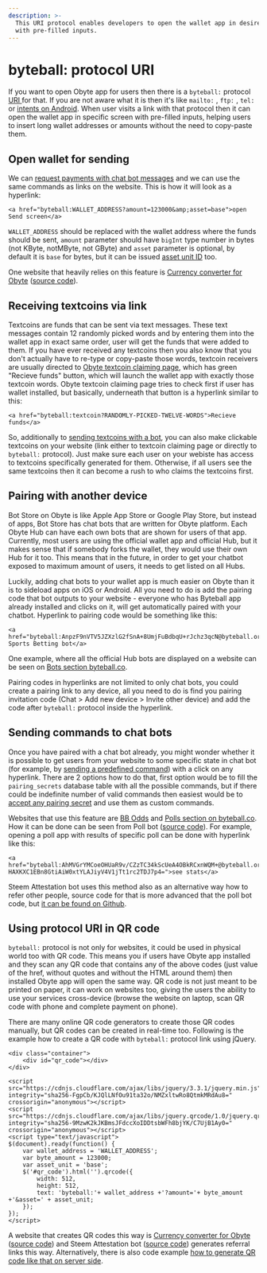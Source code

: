 ```yaml
---
description: >-
  This URI protocol enables developers to open the wallet app in desired screen
  with pre-filled inputs.
---
```


# byteball: protocol URI

If you want to open Obyte app for users then there is a `byteball:` protocol [URI ](https://en.wikipedia.org/wiki/Uniform_Resource_Identifier#Examples)for that. If you are not aware what it is then it's like `mailto:` , `ftp:` , `tel:` or [intents on Android](https://developer.android.com/reference/android/content/Intent). When user visits a link with that protocol then it can open the wallet app in specific screen with pre-filled inputs, helping users to insert long wallet addresses or amounts without the need to copy-paste them.

## Open wallet for sending

We can [request payments with chat bot messages](writing-chatbots-for-byteball/#requesting-payments) and we can use the same commands as links on the website. This is how it will look as a hyperlink:

```markup
<a href="byteball:WALLET_ADDRESS?amount=123000&amp;asset=base">open Send screen</a>
```

`WALLET_ADDRESS` should be replaced with the wallet address where the funds should be sent, `amount` parameter should have `bigInt` type number in bytes \(not KByte, notMByte, not GByte\) and `asset` parameter is optional, by default it is `base` for bytes, but it can be issued [asset unit ID](issuing-assets-on-byteball.md#asset-id) too.

One website that heavily relies on this feature is [Currency converter for Obyte](https://tarmo888.github.io/bb-convert/) \([source code](https://github.com/tarmo888/bb-convert)\).

## Receiving textcoins via link

Textcoins are funds that can be sent via text messages. These text messages contain 12 randomly picked words and by entering them into the wallet app in exact same order, user will get the funds that were added to them. If you have ever received any textcoins then you also know that you don't actually have to re-type or copy-paste those words, textcoin receivers are usually directed to [Obyte textcoin claiming page](https://byteball.org/#textcoin?test-test-test-test-test-test-test-test-test-test-test-test), which has green "Recieve funds" button, which will launch the wallet app with exactly those textcoin words. Obyte textcoin claiming page tries to check first if user has wallet installed, but basically, underneath that button is a hyperlink similar to this:

```markup
<a href="byteball:textcoin?RANDOMLY-PICKED-TWELVE-WORDS">Recieve funds</a>
```

So, additionally to [sending textcoins with a bot](sending-textcoins-with-bot.md), you can also make clickable textcoins on your website \(link either to textcoin claiming page or directly to `byteball:` protocol\). Just make sure each user on your webiste has access to textcoins specifically generated for them. Otherwise, if all users see the same textcoins then it can become a rush to who claims the textcoins first.

## Pairing with another device

Bot Store on Obyte is like Apple App Store or Google Play Store, but instead of apps, Bot Store has chat bots that are written for Obyte platform. Each Obyte Hub can have each own bots that are shown for users of that app. Currently, most users are using the official wallet app and official Hub, but it makes sense that if somebody forks the wallet, they would use their own Hub for it too. This means that in the future, in order to get your chatbot exposed to maximum amount of users, it needs to get listed on all Hubs.

Luckily, adding chat bots to your wallet app is much easier on Obyte than it is to sideload apps on iOS or Android. All you need to do is add the pairing code that bot outputs to your website - everyone who has Byteball app already installed and clicks on it, will get automatically paired with your chatbot. Hyperlink to pairing code would be something like this:

```markup
<a href="byteball:AnpzF9nVTV5JZXzlG2fSnA+8UmjFuBdbqU+rJchz3qcN@byteball.org/bb#0000">Add Sports Betting bot</a>
```

One example, where all the official Hub bots are displayed on a website can be seen on [Bots section byteball.co](https://byteball.co/bots).

Pairing codes in hyperlinks are not limited to only chat bots, you could create a pairing link to any device, all you need to do is find you pairing invitation code \(Chat &gt; Add new device &gt; Invite other device\) and add the code after `byteball:` protocol inside the hyperlink.

## Sending commands to chat bots

Once you have paired with a chat bot already, you might wonder whether it is possible to get users from your website to some specific state in chat bot \(for example, by [sending a predefined command](writing-chatbots-for-byteball/#predefined-chat-commands)\) with a click on any hyperlink. There are 2 options how to do that, first option would be to fill the `pairing_secrets` database table with all the possible commands, but if there could be indefinite number of valid commands then easiest would be to [accept any pairing secret](writing-chatbots-for-byteball/#accept-any-pairing-secret) and use them as custom commands.

Websites that use this feature are [BB Odds](https://bb-odds.herokuapp.com/) and [Polls section on byteball.co](https://byteball.co/polls). How it can be done can be seen from Poll bot \([source code](https://github.com/byteball/poll-bot/blob/master/poll-bot.js)\). For example, opening a poll app with results of specific poll can be done with hyperlink like this:

```markup
<a href="byteball:AhMVGrYMCoeOHUaR9v/CZzTC34kScUeA4OBkRCxnWQM+@byteball.org/bb#stats-HAXKXC1EBn8GtiAiW0xtYLAJiyV4V1jTt1rc2TDJ7p4=">see stats</a>
```

Steem Attestation bot uses this method also as an alternative way how to refer other people, source code for that is more advanced that the poll bot code, but [it can be found on Github](https://github.com/byteball/steem-attestation/blob/66e72d4062f7c1f5a8a057366023c5eaa6863bf4/attestation.js#L90).

## Using protocol URI in QR code

`byteball:` protocol is not only for websites, it could be used in physical world too with QR code. This means you if users have Obyte app installed and they scan any QR code that contains any of the above codes \(just value of the href, without quotes and without the HTML around them\) then installed Obyte app will open the same way. QR code is not just meant to be printed on paper, it can work on websites too, giving the users the ability to use your services cross-device \(browse the website on laptop, scan QR code with phone and complete payment on phone\).

There are many online QR code generators to create those QR codes manually, but QR codes can be created in real-time too. Following is the example how to create a QR code with `byteball:` protocol link using jQuery.

```markup
<div class="container">
	<div id="qr_code"></div>
</div>

<script src="https://cdnjs.cloudflare.com/ajax/libs/jquery/3.3.1/jquery.min.js" integrity="sha256-FgpCb/KJQlLNfOu91ta32o/NMZxltwRo8QtmkMRdAu8=" crossorigin="anonymous"></script>
<script src="https://cdnjs.cloudflare.com/ajax/libs/jquery.qrcode/1.0/jquery.qrcode.min.js" integrity="sha256-9MzwK2kJKBmsJFdccXoIDDtsbWFh8bjYK/C7UjB1Ay0=" crossorigin="anonymous"></script>
<script type="text/javascript">
$(document).ready(function() {
	var wallet_address = 'WALLET_ADDRESS';
	var byte_amount = 123000;
	var asset_unit = 'base';
	$('#qr_code').html('').qrcode({
		width: 512,
		height: 512,
		text: 'byteball:'+ wallet_address +'?amount='+ byte_amount +'&asset=' + asset_unit;
	});
});
</script>
```

A website that creates QR codes this way is [Currency converter for Obyte](https://tarmo888.github.io/bb-convert/) \([source code](https://github.com/tarmo888/bb-convert)\) and Steem Attestation bot \([source code](https://github.com/byteball/steem-attestation/blob/master/public/qr/index.html)\) generates referral links this way. Alternatively, there is also code example [how to generate QR code like that on server side](tutorials-for-newcomers/log-in-on-website-with-byteball.md).

